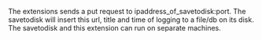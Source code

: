 The extensions sends a put request to ipaddress_of_savetodisk:port. 
The savetodisk will insert this url, title and time of logging to a file/db on its disk. 
The savetodisk and this extension can run on separate machines.